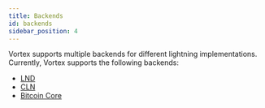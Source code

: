 ```yaml
---
title: Backends
id: backends
sidebar_position: 4
---
```


Vortex supports multiple backends for different lightning implementations. Currently, Vortex supports the following
backends:

- [LND](/docs/Backends/lnd)
- [CLN](/docs/Backends/cln)
- [Bitcoin Core](/docs/Backends/bitcoind)

